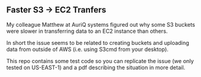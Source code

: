## Faster S3 -> EC2 Tranfers

My colleague Matthew at AuriQ systems figured out why some S3 buckets were 
slower in transferring data to an EC2 instance than others.

In short the issue seems to be related to creating buckets and uploading data from
outside of AWS (i.e. using S3cmd from your desktop).

This repo contains some test code so you can replicate the issue 
(we only tested on US-EAST-1) and a pdf describing the situation in more detail.


